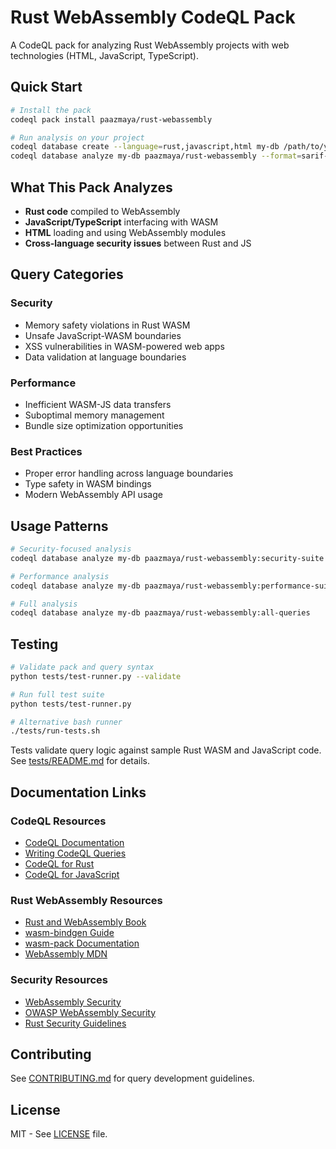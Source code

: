 # Rust WebAssembly CodeQL Pack

A CodeQL pack for analyzing Rust WebAssembly projects with web technologies (HTML, JavaScript, TypeScript).

## Quick Start

```bash
# Install the pack
codeql pack install paazmaya/rust-webassembly

# Run analysis on your project
codeql database create --language=rust,javascript,html my-db /path/to/your/project
codeql database analyze my-db paazmaya/rust-webassembly --format=sarif-latest --output=results.sarif
```

## What This Pack Analyzes

- **Rust code** compiled to WebAssembly
- **JavaScript/TypeScript** interfacing with WASM
- **HTML** loading and using WebAssembly modules
- **Cross-language security issues** between Rust and JS

## Query Categories

### Security
- Memory safety violations in Rust WASM
- Unsafe JavaScript-WASM boundaries  
- XSS vulnerabilities in WASM-powered web apps
- Data validation at language boundaries

### Performance
- Inefficient WASM-JS data transfers
- Suboptimal memory management
- Bundle size optimization opportunities

### Best Practices
- Proper error handling across language boundaries
- Type safety in WASM bindings
- Modern WebAssembly API usage

## Usage Patterns

```bash
# Security-focused analysis
codeql database analyze my-db paazmaya/rust-webassembly:security-suite

# Performance analysis
codeql database analyze my-db paazmaya/rust-webassembly:performance-suite

# Full analysis
codeql database analyze my-db paazmaya/rust-webassembly:all-queries
```

## Testing

```bash
# Validate pack and query syntax
python tests/test-runner.py --validate

# Run full test suite
python tests/test-runner.py

# Alternative bash runner
./tests/run-tests.sh
```

Tests validate query logic against sample Rust WASM and JavaScript code. See [tests/README.md](./tests/README.md) for details.

## Documentation Links

### CodeQL Resources
- [CodeQL Documentation](https://codeql.github.com/)
- [Writing CodeQL Queries](https://codeql.github.com/docs/writing-codeql-queries/)
- [CodeQL for Rust](https://codeql.github.com/docs/codeql-language-guides/codeql-for-rust/)
- [CodeQL for JavaScript](https://codeql.github.com/docs/codeql-language-guides/codeql-for-javascript/)

### Rust WebAssembly Resources
- [Rust and WebAssembly Book](https://rustwasm.github.io/docs/book/)
- [wasm-bindgen Guide](https://rustwasm.github.io/wasm-bindgen/)
- [wasm-pack Documentation](https://rustwasm.github.io/wasm-pack/)
- [WebAssembly MDN](https://developer.mozilla.org/en-US/docs/WebAssembly)

### Security Resources
- [WebAssembly Security](https://webassembly.org/docs/security/)
- [OWASP WebAssembly Security](https://cheatsheetseries.owasp.org/cheatsheets/WebAssembly_Security_Cheat_Sheet.html)
- [Rust Security Guidelines](https://anssi-fr.github.io/rust-guide/)

## Contributing

See [CONTRIBUTING.md](./CONTRIBUTING.md) for query development guidelines.

## License

MIT - See [LICENSE](./LICENSE) file.